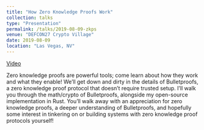 ```yaml
---
title: "How Zero Knowledge Proofs Work"
collection: talks
type: "Presentation"
permalink: /talks/2019-08-09-zkps
venue: "DEFCON27 Crypto Village"
date: 2019-08-09
location: "Las Vegas, NV"
---
```


[Video](https://cryptovillage.org/implementing-a-zero-knowledge-proof-or-how-to-write-bulletproofs-in-rust/)

Zero knowledge proofs are powerful tools; come learn about how they work and what they enable! We’ll get down and dirty in the details of Bulletproofs, a zero knowledge proof protocol that doesn’t require trusted setup. I’ll walk you through the math/crypto of Bulletproofs, alongside my open-source implementation in Rust. You’ll walk away with an appreciation for zero knowledge proofs, a deeper understanding of Bulletproofs, and hopefully some interest in tinkering on or building systems with zero knowledge proof protocols yourself!